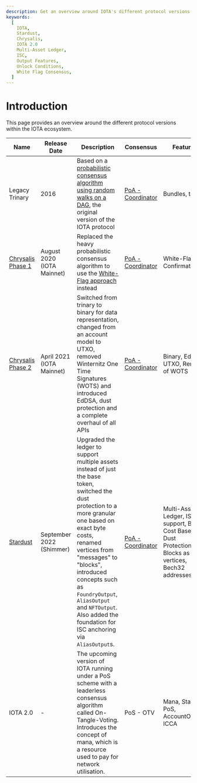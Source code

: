 ```yaml
---
description: Get an overview around IOTA's different protocol versions.
keywords:
  [
    IOTA,
    Stardust,
    Chrysalis,
    IOTA 2.0
    Multi-Asset Ledger,
    ISC,
    Output Features,
    Unlock Conditions,
    White Flag Consensus,
  ]
---
```


# Introduction

This page provides an overview around the different protocol versions within the IOTA ecosystem.

| Name                                                         | Release Date               | Description                                                                                                                                                                                                                                                                                                                                             | Consensus                                         | Features                                                                                               | Networks                                                                                                   |
|--------------------------------------------------------------|----------------------------|---------------------------------------------------------------------------------------------------------------------------------------------------------------------------------------------------------------------------------------------------------------------------------------------------------------------------------------------------------|---------------------------------------------------|--------------------------------------------------------------------------------------------------------|------------------------------------------------------------------------------------------------------------|
| Legacy Trinary                                               | 2016                       | Based on a [probabilistic consensus algorithm using random walks on a DAG](https://assets.ctfassets.net/r1dr6vzfxhev/2t4uxvsIqk0EUau6g2sw0g/45eae33637ca92f85dd9f4a3a218e1ec/iota1_4_3.pdf), the original version of the IOTA protocol                                                                                                                  | [PoA - Coordinator](/learn/protocols/coordinator) | Bundles, trinary                                                                                       | -                                                                                                          |
| [Chrysalis Phase 1](/learn/protocols/chrysalis/introduction) | August 2020 (IOTA Mainnet) | Replaced the heavy probabilistic consensus algorithm to use the [White-Flag approach](/learn/protocols/chrysalis/core-concepts/white-flag-consensus) instead                                                                                                                                                                                            | [PoA - Coordinator](/learn/protocols/coordinator) | White-Flag Confirmation                                                                                | [Legacy IOTA Mainnet](/build/networks-endpoints/#legacy)                                                   |
| [Chrysalis Phase 2](/learn/protocols/chrysalis/introduction) | April 2021 (IOTA Mainnet)  | Switched from trinary to binary for data representation, changed from an account model to UTXO, removed Winternitz One Time Signatures (WOTS) and introduced EdDSA, dust protection and a complete overhaul of all APIs                                                                                                                                 | [PoA - Coordinator](/learn/protocols/coordinator) | Binary, EdDSA, UTXO, Removal of WOTS                                                                   | [IOTA Mainnet](/build/networks-endpoints/#iota-mainnet), [DevNet](/build/networks-endpoints/#devnet)       |
| [Stardust](/learn/protocols/stardust/introduction)           | September 2022 (Shimmer)   | Upgraded the ledger to support multiple assets instead of just the base token, switched the dust protection to a more granular one based on exact byte costs, renamed vertices from "messages" to "blocks", introduced concepts such as `FoundryOutput`, `AliasOutput` and `NFTOutput`. Also added the foundation for ISC anchoring via `AliasOutput`s. | [PoA - Coordinator](/learn/protocols/coordinator) | Multi-Asset Ledger, ISC support, Byte Cost Based Dust Protection, Blocks as vertices, Bech32 addresses | [Shimmer](/build/networks-endpoints/#shimmer), [Public Testnet](/build/networks-endpoints/#public-testnet) |
| IOTA 2.0                                                     | -                          | The upcoming version of IOTA running under a PoS scheme with a leaderless consensus algorithm called On-Tangle-Voting. Introduces the concept of mana, which is a resource used to pay for network utilisation.                                                                                                                                         | PoS - OTV                                         | Mana, Staking, PoS, AccountOutput, ICCA                                                                | -                                                                                                          |